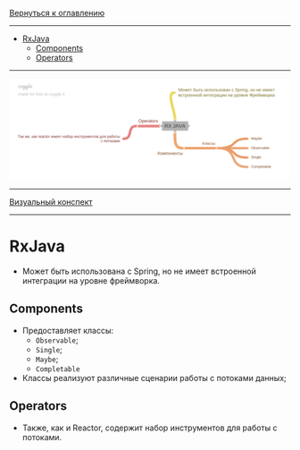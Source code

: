 [Вернуться к оглавлению](https://github.com/engine-it-in/different-level-task/blob/main/README.md)
***
* [RxJava](#rxjava)
  * [Components](#components)
  * [Operators](#operators)
***
![Описание картинки](RX_JAVA.png)
***
[Визуальный конспект](https://coggle.it/diagram/Zt8C1KWLaORTxCTT/t/rx-java/e8bd7674353c7054a51fbfe477027e7d1ae8310e855003fd4cf132a795bc9225)
***

# RxJava

* Может быть использована с Spring, но не имеет встроенной интеграции на уровне фреймворка.

## Components

* Предоставляет классы: 
  * `Observable`; 
  * `Single`; 
  * `Maybe`; 
  * `Completable`
* Классы реализуют различные сценарии работы с потоками данных;

## Operators
* Также, как и Reactor, содержит набор инструментов для работы с потоками.